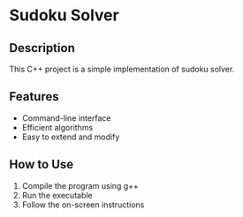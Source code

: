 # Sudoku Solver

## Description
This C++ project is a simple implementation of sudoku solver.

## Features
- Command-line interface
- Efficient algorithms
- Easy to extend and modify

## How to Use
1. Compile the program using g++
2. Run the executable
3. Follow the on-screen instructions